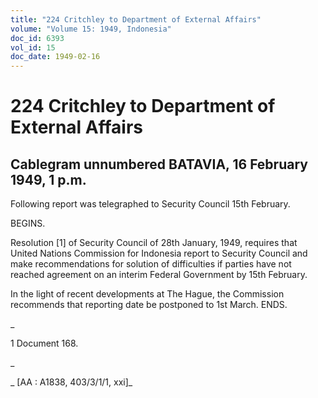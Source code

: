 ```yaml
---
title: "224 Critchley to Department of External Affairs"
volume: "Volume 15: 1949, Indonesia"
doc_id: 6393
vol_id: 15
doc_date: 1949-02-16
---
```


# 224 Critchley to Department of External Affairs

## Cablegram unnumbered BATAVIA, 16 February 1949, 1 p.m.

Following report was telegraphed to Security Council 15th February.

BEGINS.

Resolution [1] of Security Council of 28th January, 1949, requires that United Nations Commission for Indonesia report to Security Council and make recommendations for solution of difficulties if parties have not reached agreement on an interim Federal Government by 15th February.

In the light of recent developments at The Hague, the Commission recommends that reporting date be postponed to 1st March. ENDS.

_

1 Document 168.

_

_ [AA : A1838, 403/3/1/1, xxi]_
